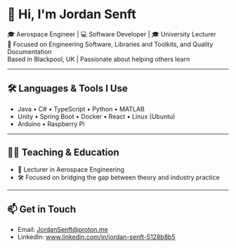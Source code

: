 # 👋 Hi, I'm Jordan Senft

🎓 Aerospace Engineer | 💻 Software Developer | 🎓 University Lecturer  
🔬 Focused on Engineering Software, Libraries and Toolkits, and Quality Documentation   
Based in Blackpool, UK | Passionate about helping others learn

---

## 🛠️ Languages & Tools I Use

- Java • C# • TypeScript • Python • MATLAB
- Unity • Spring Boot • Docker • React • Linux (Ubuntu)
- Arduino • Raspberry Pi

---

## 🧑‍🏫 Teaching & Education

- 💬 Lecturer in Aerospace Engineering  
- 🛠️ Focused on bridging the gap between theory and industry practice

---

## 📫 Get in Touch

- Email: JordanSenft@proton.me
- LinkedIn: www.linkedin.com/in/jordan-senft-5128b8b5
